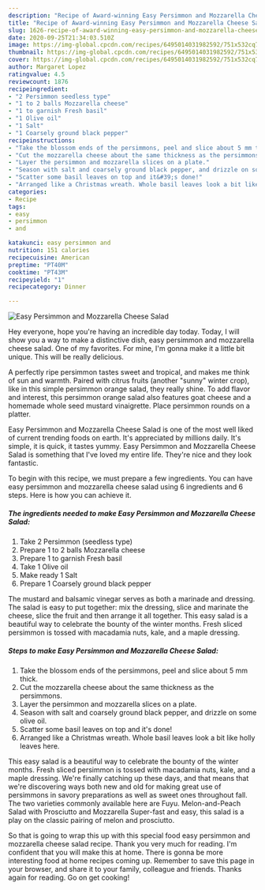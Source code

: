 ```yaml
---
description: "Recipe of Award-winning Easy Persimmon and Mozzarella Cheese Salad"
title: "Recipe of Award-winning Easy Persimmon and Mozzarella Cheese Salad"
slug: 1626-recipe-of-award-winning-easy-persimmon-and-mozzarella-cheese-salad
date: 2020-09-25T21:34:03.510Z
image: https://img-global.cpcdn.com/recipes/6495014031982592/751x532cq70/easy-persimmon-and-mozzarella-cheese-salad-recipe-main-photo.jpg
thumbnail: https://img-global.cpcdn.com/recipes/6495014031982592/751x532cq70/easy-persimmon-and-mozzarella-cheese-salad-recipe-main-photo.jpg
cover: https://img-global.cpcdn.com/recipes/6495014031982592/751x532cq70/easy-persimmon-and-mozzarella-cheese-salad-recipe-main-photo.jpg
author: Margaret Lopez
ratingvalue: 4.5
reviewcount: 1876
recipeingredient:
- "2 Persimmon seedless type"
- "1 to 2 balls Mozzarella cheese"
- "1 to garnish Fresh basil"
- "1 Olive oil"
- "1 Salt"
- "1 Coarsely ground black pepper"
recipeinstructions:
- "Take the blossom ends of the persimmons, peel and slice about 5 mm thick."
- "Cut the mozzarella cheese about the same thickness as the persimmons."
- "Layer the persimmon and mozzarella slices on a plate."
- "Season with salt and coarsely ground black pepper, and drizzle on some olive oil."
- "Scatter some basil leaves on top and it&#39;s done!"
- "Arranged like a Christmas wreath. Whole basil leaves look a bit like holly leaves here."
categories:
- Recipe
tags:
- easy
- persimmon
- and

katakunci: easy persimmon and 
nutrition: 151 calories
recipecuisine: American
preptime: "PT40M"
cooktime: "PT43M"
recipeyield: "1"
recipecategory: Dinner

---
```



![Easy Persimmon and Mozzarella Cheese Salad](https://img-global.cpcdn.com/recipes/6495014031982592/751x532cq70/easy-persimmon-and-mozzarella-cheese-salad-recipe-main-photo.jpg)

Hey everyone, hope you're having an incredible day today. Today, I will show you a way to make a distinctive dish, easy persimmon and mozzarella cheese salad. One of my favorites. For mine, I'm gonna make it a little bit unique. This will be really delicious.

A perfectly ripe persimmon tastes sweet and tropical, and makes me think of sun and warmth. Paired with citrus fruits (another &#34;sunny&#34; winter crop), like in this simple persimmon orange salad, they really shine. To add flavor and interest, this persimmon orange salad also features goat cheese and a homemade whole seed mustard vinaigrette. Place persimmon rounds on a platter.

Easy Persimmon and Mozzarella Cheese Salad is one of the most well liked of current trending foods on earth. It's appreciated by millions daily. It's simple, it is quick, it tastes yummy. Easy Persimmon and Mozzarella Cheese Salad is something that I've loved my entire life. They're nice and they look fantastic.


To begin with this recipe, we must prepare a few ingredients. You can have easy persimmon and mozzarella cheese salad using 6 ingredients and 6 steps. Here is how you can achieve it.

<!--inarticleads1-->

##### The ingredients needed to make Easy Persimmon and Mozzarella Cheese Salad:

1. Take 2 Persimmon (seedless type)
1. Prepare 1 to 2 balls Mozzarella cheese
1. Prepare 1 to garnish Fresh basil
1. Take 1 Olive oil
1. Make ready 1 Salt
1. Prepare 1 Coarsely ground black pepper


The mustard and balsamic vinegar serves as both a marinade and dressing. The salad is easy to put together: mix the dressing, slice and marinate the cheese, slice the fruit and then arrange it all together. This easy salad is a beautiful way to celebrate the bounty of the winter months. Fresh sliced persimmon is tossed with macadamia nuts, kale, and a maple dressing. 

<!--inarticleads2-->

##### Steps to make Easy Persimmon and Mozzarella Cheese Salad:

1. Take the blossom ends of the persimmons, peel and slice about 5 mm thick.
1. Cut the mozzarella cheese about the same thickness as the persimmons.
1. Layer the persimmon and mozzarella slices on a plate.
1. Season with salt and coarsely ground black pepper, and drizzle on some olive oil.
1. Scatter some basil leaves on top and it&#39;s done!
1. Arranged like a Christmas wreath. Whole basil leaves look a bit like holly leaves here.


This easy salad is a beautiful way to celebrate the bounty of the winter months. Fresh sliced persimmon is tossed with macadamia nuts, kale, and a maple dressing. We&#39;re finally catching up these days, and that means that we&#39;re discovering ways both new and old for making great use of persimmons in savory preparations as well as sweet ones throughout fall. The two varieties commonly available here are Fuyu. Melon-and-Peach Salad with Prosciutto and Mozzarella Super-fast and easy, this salad is a play on the classic pairing of melon and prosciutto. 

So that is going to wrap this up with this special food easy persimmon and mozzarella cheese salad recipe. Thank you very much for reading. I'm confident that you will make this at home. There is gonna be more interesting food at home recipes coming up. Remember to save this page in your browser, and share it to your family, colleague and friends. Thanks again for reading. Go on get cooking!
